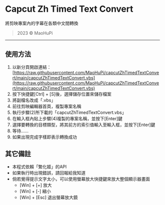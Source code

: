 # Capcut Zh Timed Text Convert

將剪映專案內的字幕在各類中文間轉換

> 2023 © MaoHuPi

---

## 使用方法

1. 以新分頁開啟連結：[https://raw.githubusercontent.com/MaoHuPi/capcutZhTimedTextConvert/main/capcutZhTimedTextConvert.vbs](https://raw.githubusercontent.com/MaoHuPi/capcutZhTimedTextConvert/main/capcutZhTimedTextConvert.vbs)
2. 按下快捷鍵[Ctrl] + [S]後，選擇儲存位置來儲存檔案
3. 將副檔名改成「.vbs」
4. 前往剪映編輯器首頁，複製專案名稱
5. 執行步驟(2)所下載的「capcutZhTimedTextConvert.vbs」
6. 在輸入框內貼上步驟(4)複製的專案名稱，並按下[Enter]鍵
7. 選擇要轉換的目標類型，將其前方的索引值輸入至輸入框，並按下[Enter]鍵
8. 等待......
9. 如果出現完成字樣即表示轉換成功

## 其它備註

* 本程式依賴「繁化姬」的API
* 如果執行時出現錯誤，請回報給我知道
* 倘若覺得提示文字太小，可以使用螢幕放大快捷鍵來放大整個顯示器畫面
  * [Win] + [+] 放大
  * [Win] + [-] 縮小
  * [Win] + [Esc] 退出螢幕放大鏡
